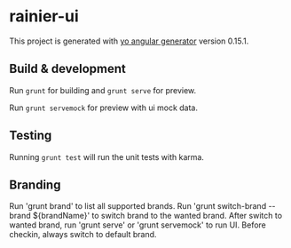 # rainier-ui

This project is generated with [yo angular generator](https://github.com/yeoman/generator-angular)
version 0.15.1.

## Build & development

Run `grunt` for building and `grunt serve` for preview.

Run `grunt servemock` for preview with ui mock data.

## Testing

Running `grunt test` will run the unit tests with karma.

## Branding

Run 'grunt brand' to list all supported brands.
Run 'grunt switch-brand --brand ${brandName}' to switch brand to the wanted brand.
After switch to wanted brand, run 'grunt serve' or 'grunt servemock' to run UI.
Before checkin, always switch to default brand.